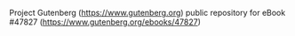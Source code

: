 Project Gutenberg (https://www.gutenberg.org) public repository for eBook #47827 (https://www.gutenberg.org/ebooks/47827)
